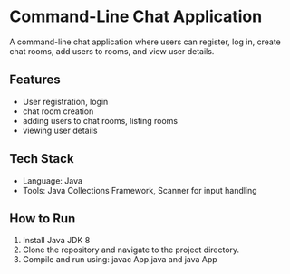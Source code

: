 # Command-Line Chat Application
A command-line chat application where users can register, log in, create chat rooms, add users to rooms, and view user details.

## Features
- User registration, login
- chat room creation
- adding users to chat rooms, listing rooms
- viewing user details

## Tech Stack
- Language: Java
- Tools: Java Collections Framework, Scanner for input handling


## How to Run
1. Install Java JDK 8
2. Clone the repository and navigate to the project directory.
3. Compile and run using: javac App.java and java App
